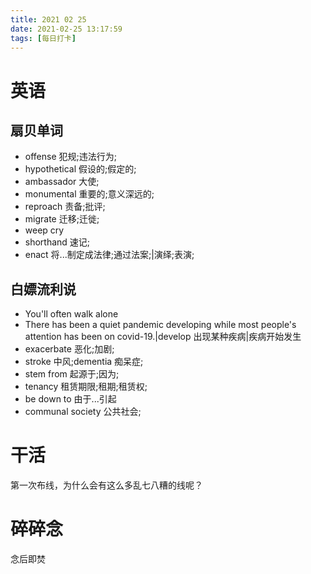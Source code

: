 ```yaml
---
title: 2021 02 25
date: 2021-02-25 13:17:59
tags: [每日打卡]
---
```

# 英语
## 扇贝单词
- offense 犯规;违法行为;
- hypothetical 假设的;假定的;
- ambassador 大使;
- monumental 重要的;意义深远的;
- reproach 责备;批评;
- migrate 迁移;迁徙;
- weep cry
- shorthand 速记;
- enact 将...制定成法律;通过法案;|演绎;表演;
## 白嫖流利说
- You'll often walk alone
- There has been a quiet pandemic developing while most people's attention has been on covid-19.|develop 出现某种疾病|疾病开始发生
- exacerbate 恶化;加剧;
- stroke 中风;dementia 痴呆症;
- stem from 起源于;因为;
- tenancy 租赁期限;租期;租赁权;
- be down to 由于...引起
- communal society 公共社会;
# 干活
第一次布线，为什么会有这么多乱七八糟的线呢？
# 碎碎念
念后即焚
